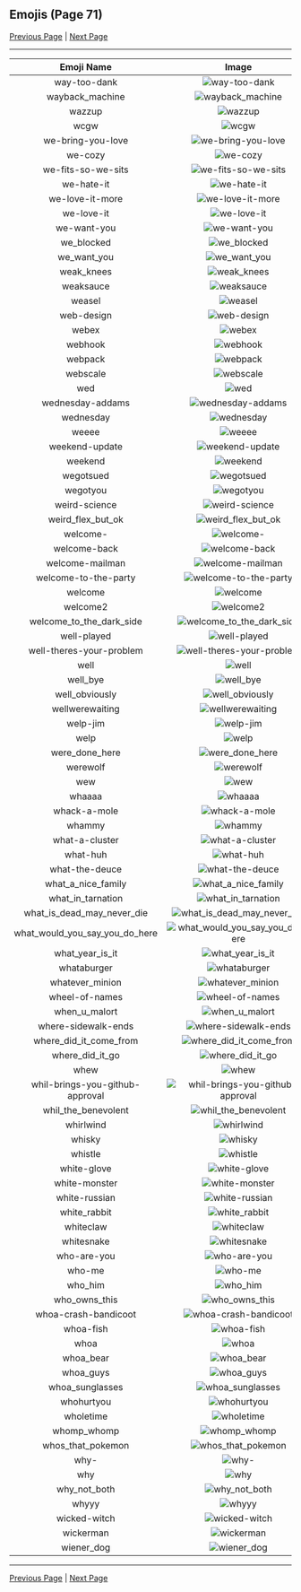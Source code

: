 
## Emojis (Page 71)

[Previous Page](/docs/rc/page-v-0070.md)
  | [Next Page](/docs/rc/page-w-0072.md)

<hr />

|Emoji Name|Image|
| :-: | :-: |
|way-too-dank| ![way-too-dank](/emojis/rc/way-too-dank.gif)|
|wayback_machine| ![wayback_machine](/emojis/rc/wayback_machine.png)|
|wazzup| ![wazzup](/emojis/rc/wazzup.jpg)|
|wcgw| ![wcgw](/emojis/rc/wcgw.gif)|
|we-bring-you-love| ![we-bring-you-love](/emojis/rc/we-bring-you-love.png)|
|we-cozy| ![we-cozy](/emojis/rc/we-cozy.png)|
|we-fits-so-we-sits| ![we-fits-so-we-sits](/emojis/rc/we-fits-so-we-sits.png)|
|we-hate-it| ![we-hate-it](/emojis/rc/we-hate-it.png)|
|we-love-it-more| ![we-love-it-more](/emojis/rc/we-love-it-more.png)|
|we-love-it| ![we-love-it](/emojis/rc/we-love-it.png)|
|we-want-you| ![we-want-you](/emojis/rc/we-want-you.png)|
|we_blocked| ![we_blocked](/emojis/rc/we_blocked.jpg)|
|we_want_you| ![we_want_you](/emojis/rc/we_want_you.png)|
|weak_knees| ![weak_knees](/emojis/rc/weak_knees.jpg)|
|weaksauce| ![weaksauce](/emojis/rc/weaksauce.png)|
|weasel| ![weasel](/emojis/rc/weasel.png)|
|web-design| ![web-design](/emojis/rc/web-design.gif)|
|webex| ![webex](/emojis/rc/webex.png)|
|webhook| ![webhook](/emojis/rc/webhook.png)|
|webpack| ![webpack](/emojis/rc/webpack.png)|
|webscale| ![webscale](/emojis/rc/webscale.png)|
|wed| ![wed](/emojis/rc/wed.png)|
|wednesday-addams| ![wednesday-addams](/emojis/rc/wednesday-addams.jpg)|
|wednesday| ![wednesday](/emojis/rc/wednesday.png)|
|weeee| ![weeee](/emojis/rc/weeee.gif)|
|weekend-update| ![weekend-update](/emojis/rc/weekend-update.png)|
|weekend| ![weekend](/emojis/rc/weekend.gif)|
|wegotsued| ![wegotsued](/emojis/rc/wegotsued.png)|
|wegotyou| ![wegotyou](/emojis/rc/wegotyou.png)|
|weird-science| ![weird-science](/emojis/rc/weird-science.png)|
|weird_flex_but_ok| ![weird_flex_but_ok](/emojis/rc/weird_flex_but_ok.gif)|
|welcome-| ![welcome-](/emojis/rc/welcome-.png)|
|welcome-back| ![welcome-back](/emojis/rc/welcome-back.gif)|
|welcome-mailman| ![welcome-mailman](/emojis/rc/welcome-mailman.png)|
|welcome-to-the-party| ![welcome-to-the-party](/emojis/rc/welcome-to-the-party.gif)|
|welcome| ![welcome](/emojis/rc/welcome.jpg)|
|welcome2| ![welcome2](/emojis/rc/welcome2.png)|
|welcome_to_the_dark_side| ![welcome_to_the_dark_side](/emojis/rc/welcome_to_the_dark_side.jpg)|
|well-played| ![well-played](/emojis/rc/well-played.png)|
|well-theres-your-problem| ![well-theres-your-problem](/emojis/rc/well-theres-your-problem.png)|
|well| ![well](/emojis/rc/well.gif)|
|well_bye| ![well_bye](/emojis/rc/well_bye.gif)|
|well_obviously| ![well_obviously](/emojis/rc/well_obviously.gif)|
|wellwerewaiting| ![wellwerewaiting](/emojis/rc/wellwerewaiting.gif)|
|welp-jim| ![welp-jim](/emojis/rc/welp-jim.png)|
|welp| ![welp](/emojis/rc/welp.png)|
|were_done_here| ![were_done_here](/emojis/rc/were_done_here.png)|
|werewolf| ![werewolf](/emojis/rc/werewolf.jpg)|
|wew| ![wew](/emojis/rc/wew.png)|
|whaaaa| ![whaaaa](/emojis/rc/whaaaa.jpg)|
|whack-a-mole| ![whack-a-mole](/emojis/rc/whack-a-mole.gif)|
|whammy| ![whammy](/emojis/rc/whammy.png)|
|what-a-cluster| ![what-a-cluster](/emojis/rc/what-a-cluster.png)|
|what-huh| ![what-huh](/emojis/rc/what-huh.gif)|
|what-the-deuce| ![what-the-deuce](/emojis/rc/what-the-deuce.png)|
|what_a_nice_family| ![what_a_nice_family](/emojis/rc/what_a_nice_family.png)|
|what_in_tarnation| ![what_in_tarnation](/emojis/rc/what_in_tarnation.jpg)|
|what_is_dead_may_never_die| ![what_is_dead_may_never_die](/emojis/rc/what_is_dead_may_never_die.gif)|
|what_would_you_say_you_do_here| ![what_would_you_say_you_do_here](/emojis/rc/what_would_you_say_you_do_here.png)|
|what_year_is_it| ![what_year_is_it](/emojis/rc/what_year_is_it.png)|
|whataburger| ![whataburger](/emojis/rc/whataburger.png)|
|whatever_minion| ![whatever_minion](/emojis/rc/whatever_minion.png)|
|wheel-of-names| ![wheel-of-names](/emojis/rc/wheel-of-names.gif)|
|when_u_malort| ![when_u_malort](/emojis/rc/when_u_malort.png)|
|where-sidewalk-ends| ![where-sidewalk-ends](/emojis/rc/where-sidewalk-ends.jpg)|
|where_did_it_come_from| ![where_did_it_come_from](/emojis/rc/where_did_it_come_from.jpg)|
|where_did_it_go| ![where_did_it_go](/emojis/rc/where_did_it_go.jpg)|
|whew| ![whew](/emojis/rc/whew.gif)|
|whil-brings-you-github-approval| ![whil-brings-you-github-approval](/emojis/rc/whil-brings-you-github-approval.jpg)|
|whil_the_benevolent| ![whil_the_benevolent](/emojis/rc/whil_the_benevolent.jpg)|
|whirlwind| ![whirlwind](/emojis/rc/whirlwind.png)|
|whisky| ![whisky](/emojis/rc/whisky.png)|
|whistle| ![whistle](/emojis/rc/whistle.png)|
|white-glove| ![white-glove](/emojis/rc/white-glove.png)|
|white-monster| ![white-monster](/emojis/rc/white-monster.png)|
|white-russian| ![white-russian](/emojis/rc/white-russian.png)|
|white_rabbit| ![white_rabbit](/emojis/rc/white_rabbit.png)|
|whiteclaw| ![whiteclaw](/emojis/rc/whiteclaw.png)|
|whitesnake| ![whitesnake](/emojis/rc/whitesnake.jpg)|
|who-are-you| ![who-are-you](/emojis/rc/who-are-you.png)|
|who-me| ![who-me](/emojis/rc/who-me.png)|
|who_him| ![who_him](/emojis/rc/who_him.png)|
|who_owns_this| ![who_owns_this](/emojis/rc/who_owns_this.png)|
|whoa-crash-bandicoot| ![whoa-crash-bandicoot](/emojis/rc/whoa-crash-bandicoot.png)|
|whoa-fish| ![whoa-fish](/emojis/rc/whoa-fish.jpg)|
|whoa| ![whoa](/emojis/rc/whoa.jpg)|
|whoa_bear| ![whoa_bear](/emojis/rc/whoa_bear.png)|
|whoa_guys| ![whoa_guys](/emojis/rc/whoa_guys.png)|
|whoa_sunglasses| ![whoa_sunglasses](/emojis/rc/whoa_sunglasses.gif)|
|whohurtyou| ![whohurtyou](/emojis/rc/whohurtyou.jpg)|
|wholetime| ![wholetime](/emojis/rc/wholetime.jpg)|
|whomp_whomp| ![whomp_whomp](/emojis/rc/whomp_whomp.gif)|
|whos_that_pokemon| ![whos_that_pokemon](/emojis/rc/whos_that_pokemon.jpg)|
|why-| ![why-](/emojis/rc/why-.png)|
|why| ![why](/emojis/rc/why.gif)|
|why_not_both| ![why_not_both](/emojis/rc/why_not_both.jpg)|
|whyyy| ![whyyy](/emojis/rc/whyyy.png)|
|wicked-witch| ![wicked-witch](/emojis/rc/wicked-witch.gif)|
|wickerman| ![wickerman](/emojis/rc/wickerman.jpg)|
|wiener_dog| ![wiener_dog](/emojis/rc/wiener_dog.gif)|

<hr/>

[Previous Page](/docs/rc/page-v-0070.md)
  | [Next Page](/docs/rc/page-w-0072.md)